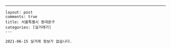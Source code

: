 ---
    layout: post
    comments: true
    title: 서울특별시 동대문구
    categories: [실거래가]
    ---

    2021-06-15 실거래 정보가 없습니다.

    